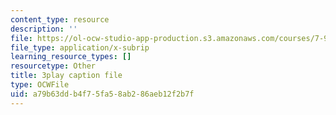 ```yaml
---
content_type: resource
description: ''
file: https://ol-ocw-studio-app-production.s3.amazonaws.com/courses/7-91j-foundations-of-computational-and-systems-biology-spring-2014/a79b63ddb4f75fa58ab286aeb12f2b7f_Ob9xGBPvr_s.vtt
file_type: application/x-subrip
learning_resource_types: []
resourcetype: Other
title: 3play caption file
type: OCWFile
uid: a79b63dd-b4f7-5fa5-8ab2-86aeb12f2b7f
---
```

